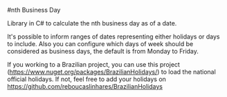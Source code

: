 #nth Business Day

Library in C# to calculate the nth business day as of a date.

It's possible to inform ranges of dates representing either holidays or days to include. Also you can configure which days of week should be considered as business days, the default is from Monday to Friday.

If you working to a Brazilian project, you can use this project (https://www.nuget.org/packages/BrazilianHolidays/) to load the national official holidays. If not, feel free to add your holidays on https://github.com/reboucaslinhares/BrazilianHolidays
